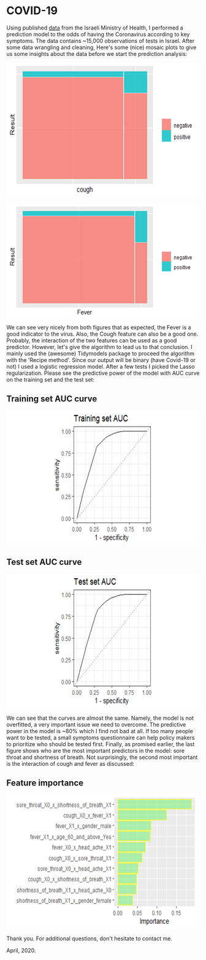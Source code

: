 # COVID-19
Using published [data](https://data.gov.il/dataset/covid-19/resource/d337959a-020a-4ed3-84f7-fca182292308) from the Israeli Ministry of Health, I performed a prediction model to the odds of having the Coronavirus according to key symptoms. The data contains ~15,000 observations of tests in Israel.
After some data wrangling and cleaning, Here's some (nice) mosaic plots to give us some insights about the data before we start the prediction analysis:

<a><img src="https://github.com/elior631/COVID-19/blob/master/Rplot-%20cough.png?raw=true" alt="Cough" width="500" height="350" /></a>

<a><img src="https://github.com/elior631/COVID-19/blob/master/Rplot-fever%20-mosaic.png?raw=true" alt="Fever" align="center" width="500" height="300" /></a>


We can see very nicely from both figures that as expected, the Fever is a good indicator to the virus. Also, the Cough feature can also be a good one. Probably, the interaction of the two features can be used as a good predictor. However, let's give the algorithm to lead us to that conclusion.
I mainly used the (awesome) Tidymodels package to proceed the algorithm with the 'Recipe method'. Since our output will be binary (have Covid-19 or not) I used a logistic regression model. After a few tests I picked the Lasso regularization. Please see the predictive power of the model with AUC curve on the training set and the test set:

## Training set AUC curve
<a><img src="https://github.com/elior631/COVID-19/blob/master/Rplot-AUC-Training.png" alt="training" width="500" height="350" /></a>

## Test set AUC curve
<a><img src="https://github.com/elior631/COVID-19/blob/master/Rplot-AUC-Test.png" alt="test" width="500" height="350" /></a>

We can see that the curves are almost the same. Namely, the model is not overfitted, a very important issue we need to overcome.
The predictive power in the model is ~80% which I find not bad at all. If too many people want to be tested, a small symptoms questionnaire can help policy makers to prioritize who should be tested first.
Finally, as promised earlier, the last figure shows who are the most important predictors in the model: sore throat and shortness of breath. Not surprisingly, the second most important is the interaction of cough and fever as discussed:

## Feature importance

<a><img src="https://github.com/elior631/COVID-19/blob/master/Rplot-%20VIP-analysis.png" alt="VIP" width="500" height="350" /></a>


Thank you.
For additional questions, don't hesitate to contact me.

April, 2020.
